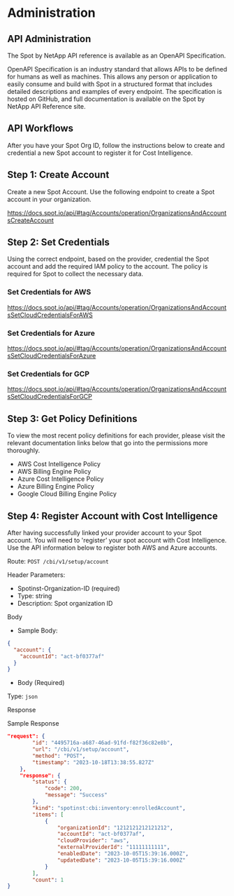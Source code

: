# Administration 

## API Administration 

The Spot by NetApp API reference is available as an OpenAPI Specification. 

OpenAPI Specification is an industry standard that allows APIs to be defined for humans as well as machines. This allows any person or application to easily consume and build with Spot in a structured format that includes detailed descriptions and examples of every endpoint. The specification is hosted on GitHub, and full documentation is available on the Spot by NetApp API Reference site.  

## API Workflows 

After you have your Spot Org ID, follow the instructions below to create and credential a new Spot account to register it for Cost Intelligence. 

## Step 1: Create Account 

Create a new Spot Account. Use the following endpoint to create a Spot account in your organization. 

https://docs.spot.io/api/#tag/Accounts/operation/OrganizationsAndAccountsCreateAccount 

## Step 2: Set Credentials 

Using the correct endpoint, based on the provider, credential the Spot account and add the required IAM policy to the account. The policy is required for Spot to collect the necessary data.    

### Set Credentials for AWS 

https://docs.spot.io/api/#tag/Accounts/operation/OrganizationsAndAccountsSetCloudCredentialsForAWS 

### Set Credentials for Azure 

https://docs.spot.io/api/#tag/Accounts/operation/OrganizationsAndAccountsSetCloudCredentialsForAzure 

### Set Credentials for GCP 

https://docs.spot.io/api/#tag/Accounts/operation/OrganizationsAndAccountsSetCloudCredentialsForGCP 

## Step 3: Get Policy Definitions 

To view the most recent policy definitions for each provider, please visit the relevant documentation links below that go into the permissions more thoroughly. 

- AWS Cost Intelligence Policy 
- AWS Billing Engine Policy 
- Azure Cost Intelligence Policy 
- Azure Billing Engine Policy 
- Google Cloud Billing Engine Policy 

## Step 4: Register Account with Cost Intelligence 

After having successfully linked your provider account to your Spot account. You will need to 'register’ your spot account with Cost Intelligence. Use the API information below to register both AWS and Azure accounts. 

Route: `POST /cbi/v1/setup/account` 

Header Parameters: 

- Spotinst-Organization-ID (required) 
- Type: string 
- Description: Spot organization ID 

Body 

- Sample Body: 

```json
{  
  "account": { 
    "accountId": "act-bf0377af" 
  } 
} 
```

- Body (Required) 

Type: `json` 

Response 

Sample Response 

```json
"request": { 
        "id": "4495716a-a687-46ad-91fd-f82f36c82e8b", 
        "url": "/cbi/v1/setup/account", 
        "method": "POST", 
        "timestamp": "2023-10-18T13:38:55.827Z" 
    }, 
    "response": { 
        "status": { 
            "code": 200, 
            "message": "Success" 
        }, 
        "kind": "spotinst:cbi:inventory:enrolledAccount", 
        "items": [ 
            { 
                "organizationId": "1212121212121212", 
                "accountId": "act-bf0377af", 
                "cloudProvider": "aws", 
                "externalProviderId": "11111111111", 
                "enabledDate": "2023-10-05T15:39:16.000Z", 
                "updatedDate": "2023-10-05T15:39:16.000Z" 
            } 
        ], 
        "count": 1 
}
```

